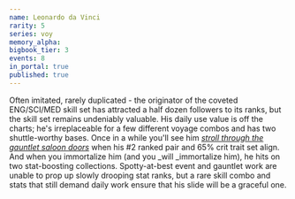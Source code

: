 ```yaml
---
name: Leonardo da Vinci
rarity: 5
series: voy
memory_alpha:
bigbook_tier: 3
events: 8
in_portal: true
published: true
---
```


Often imitated, rarely duplicated - the originator of the coveted ENG/SCI/MED skill set has attracted a half dozen followers to its ranks, but the skill set remains undeniably valuable. His daily use value is off the charts; he's irreplaceable for a few different voyage combos and has two shuttle-worthy bases. Once in a while you'll see him [_stroll through the gauntlet saloon doors_](https://www.youtube.com/watch?v=vgqRis_czYg) when his #2 ranked pair and 65% crit trait set align. And when you immortalize him (and you _will _immortalize him), he hits on two stat-boosting collections. Spotty-at-best event and gauntlet work are unable to prop up slowly drooping stat ranks, but a rare skill combo and stats that still demand daily work ensure that his slide will be a graceful one.
